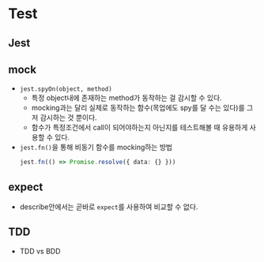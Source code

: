 # Test
## Jest
## mock
- `jest.spyOn(object, method)`
    - 특정 object내에 존재하는 method가 동작하는 걸 감시할 수 있다.
    - mocking과는 달리 실제로 동작하는 함수(목업에도 spy를 달 수는 있다)를 그저 감시하는 것 뿐이다.
    - 함수가 특정조건에서 call이 되어야하는지 아닌지를 테스트해볼 때 유용하게 사용할 수 있다.
- `jest.fn()`을 통해 비동기 함수를 mocking하는 방법
    ```ts
    jest.fn(() => Promise.resolve({ data: {} }))
    ```
## expect
- describe안에서는 곧바로 `expect`를 사용하여 비교할 수 없다.

## TDD
- TDD vs BDD



